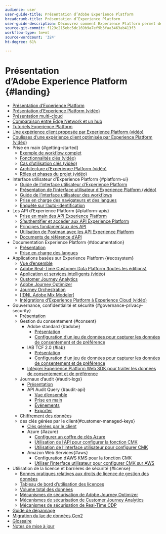 ```yaml
---
audience: user
user-guide-title: Présentation d’Adobe Experience Platform
breadcrumb-title: Présentation d’Experience Platform
user-guide-description: Découvrez comment Experience Platform permet de fournir des expériences personnalisées à vos clientes et clients en temps réel, grâce à des guides, de la documentation et des tutoriels.
source-git-commit: f129c215ebc5dc169b9a7ef9b3faa3463ab413f3
workflow-type: tm+mt
source-wordcount: '324'
ht-degree: 61%

---
```



# Présentation d’Adobe Experience Platform {#landing}

* [Présentation d’Experience Platform](home.md)
* [Présentation d’Experience Platform (vidéo)](video/platform-overview.md)
* [Présentation multi-cloud](multi-cloud.md)
* [Comparaison entre Edge Network et un hub](./edge-and-hub-comparison.md)
* [Tutoriels Experience Platform](https://experienceleague.adobe.com/docs/platform-learn/tutorials/overview.html?lang=fr)
* [Une expérience client proposée par Experience Platform (vidéo)](video/customer-experience.md)
* [Coulisses d’une expérience client optimisée par Experience Platform (vidéo)](video/customer-experience-bts.md)
* Prise en main {#getting-started}
   * [Exemple de workflow complet](end-to-end-tutorial.md)
   * [Fonctionnalités clés (vidéo)](video/key-capabilities.md)
   * [Cas d’utilisation clés (vidéo)](video/platform-use-cases.md)
   * [Architecture d’Experience Platform (vidéo)](video/platform-architecture.md)
   * [Rôles et phases du projet (vidéo)](video/roles-project-phases.md)
* Interface utilisateur d’Experience Platform {#platform-ui}
   * [Guide de l’interface utilisateur d’Experience Platform](ui-guide.md)
   * [Présentation de l’interface utilisateur d’Experience Platform (vidéo)](video/platform-ui.md)
   * [Guide de l’interface utilisateur des workflows](workflows.md)
   * [Prise en charge des navigateurs et des langues](browser-language-support.md)
   * [Enquête sur l’auto-identification](self-identification.md)
* Les API d’Experience Platform {#platform-apis}
   * [Prise en main des API Experience Platform](api-guide.md)
   * [S’authentifier et accéder aux API Experience Platform](api-authentication.md)
   * [Principes fondamentaux des API](api-fundamentals.md)
   * [Utilisation de Postman avec les API Experience Platform](postman.md)
   * [Documents de référence d’API](https://www.adobe.com/go/platform-api-reference-en)
* Documentation Experience Platform {#documentation}
   * [Présentation](documentation/overview.md)
   * [Prise en charge des langues](documentation/language-support.md)
* Applications basées sur Experience Platform {#ecosystem}
   * [Vue d’ensemble](application-services.md)
   * [Adobe Real-Time Customer Data Platform (toutes les éditions)](https://experienceleague.adobe.com/docs/real-time-customer-data-platform.html?lang=fr)
   * [Application et services intelligents (vidéo)](video/application-intelligent-services.md)
   * [Customer Journey Analytics](https://experienceleague.adobe.com/docs/customer-journey-analytics.html?lang=fr)
   * [Adobe Journey Optimizer](https://experienceleague.adobe.com/docs/journey-optimizer.html?lang=fr)
   * [Journey Orchestration](https://experienceleague.adobe.com/docs/journey-orchestration.html?lang=fr)
   * [[!DNL Adobe Mix Modeler]](https://experienceleague.adobe.com/docs/mix-modeler.html)
   * [Intégrations d’Experience Platform à Experience Cloud (vidéo)](video/experience-cloud-integrations.md)
* Gouvernance, confidentialité et sécurité {#governance-privacy-security}
   * [Présentation](./governance-privacy-security/overview.md)
   * Gestion du consentement {#consent}
      * Adobe standard {#adobe}
         * [Présentation](./governance-privacy-security/consent/adobe/overview.md)
         * [Configuration d’un jeu de données pour capturer les données de consentement et de préférence](./governance-privacy-security/consent/adobe/dataset.md)
      * IAB TCF 2.0 {#iab}
         * [Présentation](./governance-privacy-security/consent/iab/overview.md)
         * [Configuration d’un jeu de données pour capturer les données de consentement et de préférence](./governance-privacy-security/consent/iab/dataset.md)
      * [Intégrer Experience Platform Web SDK pour traiter les données de consentement et de préférence](./governance-privacy-security/consent/sdk.md)
   * Journaux d’audit {#audit-logs}
      * [Présentation](./governance-privacy-security/audit-logs/overview.md)
      * API Audit Query {#audit-api}
         * [Vue d’ensemble](./governance-privacy-security/audit-logs/api/overview.md)
         * [Prise en main](./governance-privacy-security/audit-logs/api/getting-started.md)
         * [Événements](./governance-privacy-security/audit-logs/api/events.md)
         * [Exporter](./governance-privacy-security/audit-logs/api/export.md)
   * [Chiffrement des données](./governance-privacy-security/encryption.md)
   * des clés gérées par le client{#customer-managed-keys}
      * [Clés gérées par le client](./governance-privacy-security/customer-managed-keys/overview.md)
      * Azure {#azure}
         * [Configurer un coffre de clés Azure](./governance-privacy-security/customer-managed-keys/azure/azure-key-vault-config.md)
         * [Utilisation de l’API pour configurer la fonction CMK](./governance-privacy-security/customer-managed-keys/azure/api-set-up.md)
         * [Utilisation de l’interface utilisateur pour configurer CMK](./governance-privacy-security/customer-managed-keys/azure/ui-set-up.md)
      * Amazon Web Services{#aws}
         * [Configuration d’AWS KMS pour la fonction CMK](./governance-privacy-security/customer-managed-keys/aws/configure-kms.md)
         * [Utiliser l’interface utilisateur pour configurer CMK sur AWS](./governance-privacy-security/customer-managed-keys/aws/ui-set-up.md)
* Utilisation de la licence et barrières de sécurité {#license}
   * [Bonnes pratiques relatives aux droits de licence de gestion des données](./license-usage-and-guardrails/data-management-best-practices.md)
   * [Tableau de bord d’utilisation des licences](./license-usage-and-guardrails/license-usage-dashboard.md)
   * [Volume total des données](./license-usage-and-guardrails/total-data-volume.md)
   * [Mécanismes de sécurisation de Adobe Journey Optimizer](https://experienceleague.adobe.com/docs/journey-optimizer/using/get-started/guardrails.html)
   * [Mécanismes de sécurisation de Customer Journey Analytics](https://experienceleague.adobe.com/docs/analytics-platform/using/cja-admin/guardrails.html)
   * [Mécanismes de sécurisation de Real-Time CDP](https://experienceleague.adobe.com/docs/experience-platform/rtcdp/guardrails/overview.html)
* [Guide de dépannage](troubleshooting.md)
* [Migration du lac de données Gen2](adls2-gen2-migration.md)
* [Glossaire](glossary.md)
* [Notes de mise à jour](https://experienceleague.adobe.com/fr/docs/experience-platform/release-notes/latest)
